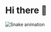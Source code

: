 # Hi there 👋
![Snake animation](https://github.com/thanhduong1311/thanhduong1311/blob/output/github-contribution-grid-snake.svg)
